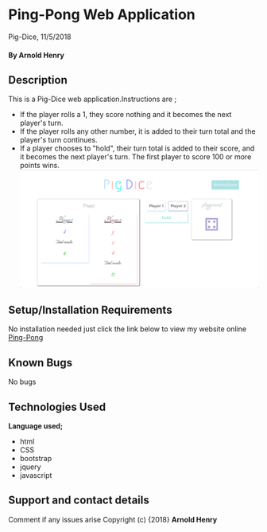 # Ping-Pong Web Application
Pig-Dice, 11/5/2018
#### By **Arnold Henry**
## Description
This is a Pig-Dice web application.Instructions are ;
* If the player rolls a 1, they score nothing and it becomes the next player's turn.
* If the player rolls any other number, it is added to their turn total and the player's turn continues.
* If a player chooses to "hold", their turn total is added to their score, and it becomes the next player's turn.
The first player to score 100 or more points wins.
![Screen-shot Landing page](images/Screenshot.png)
## Setup/Installation Requirements
No installation needed just click the link below to view my website online
[Ping-Pong](https://arnoldhenry.github.io/pigdice/)
## Known Bugs
No bugs
## Technologies Used
**Language used;**
* html
* CSS
* bootstrap
* jquery
* javascript
## Support and contact details
Comment if any issues arise
Copyright (c) {2018} **Arnold Henry**
